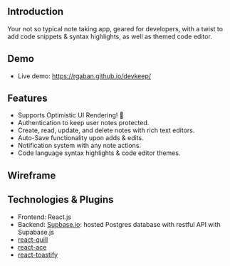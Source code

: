 ## Introduction
Your not so typical note taking app, geared for developers, with a twist to add code snippets & syntax highlights, as well as themed code editor.

## Demo
- Live demo: https://rgaban.github.io/devkeep/

## Features
- Supports Optimistic UI Rendering! 🎉
- Authentication to keep user notes protected.
- Create, read, update, and delete notes with rich text editors.
- Auto-Save functionality upon adds & edits.
- Notification system with any note actions.
- Code language syntax highlights & code editor themes.

## Wireframe

## Technologies & Plugins
- Frontend: React.js
- Backend: [Supbase.io](https://app.supabase.io/): hosted Postgres database with restful API with Supabase.js
- [react-quill](https://www.npmjs.com/package/react-quill)
- [react-ace](https://www.npmjs.com/package/react-ace)
- [react-toastify](https://www.npmjs.com/package/react-toastify)
